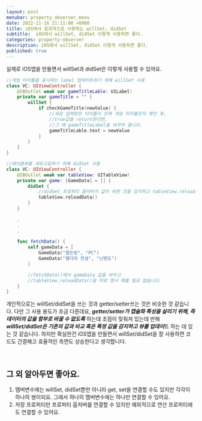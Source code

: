 ```yaml
---
layout: post
menubar: property_observer_menu
date: 2022-11-16 21:11:00 +0900
title: iOS에서 효과적으로 사용하는 willSet, didSet
subtitle:  iOS에서 willSet, didSet 이렇게 사용하면 좋다.
categories: property-observer
description: iOS에서 willSet, didSet 이렇게 사용하면 좋다.
published: true
---
```


실제로 iOS앱을 만들면서 willSet과 didSet은 이렇게 사용할 수 있어요.

```swift
//게임 타이틀을 표시하는 label 업데이트하기 위해 willSet 사용
class VC: UIViewController {
    @IBOutlet weak var gameTitleLable: UILabel!
    private var gameTitle = "" {
        willSet {
            if checkGameTitle(newValue) {
                //새로 입력받은 타이틀이 진짜 게임 타이틀인지 확인 후,
                //true값을 return한다면,
                //그 때 gameTitleLabel을 바꾸어 줍니다.
                gameTitleLable.text = newValue
            }
        }
    }
}

//테이블뷰를 새로고침하기 위해 didSet 사용
class VC: UIViewController {
    @IBOutlet weak var tableView: UITableView!
    private var game: [GameData] = [] {
        didSet {
            //didSet 프로퍼티 옵저버가 값이 바뀐 것을 감지하고 tableView.reload()를 수행합니다.
            tableView.reloadData()
        }
    }
    
    .
    .
    .

    func fetchData() {
        self.gameData = [
            GameData("엘든링", "PC")
            GameData("젤다의 전설", "닌텐도")
        ]

        //fetchData()에서 gameData 값을 바꾸고
        //tableView.reloadData()을 따로 명시 해줄 필요 없습니다.
    }
}
```

개인적으로는 willSet/didSet을 쓰는 것과 getter/setter쓰는 것은 비슷한 것 같습니다. 다만 그 사용 용도가 조금 다른데요, ***getter/setter가 캡슐화 특성을 살리기 위해, 즉 데이터의 값을 함부로 바꿀 수 없도록*** 하는데 초점이 맞춰져 있는데 반해 ***willSet/didSet은 기존의 값과 비교 혹은 특정 값을 감지하고 뷰를 업데이***트 하는 데 있는 것 같습니다. 하지만 확실한건 iOS앱을 만들면서 willSet/didSet을 잘 사용하면 코드도 간결해고 효율적인 측면도 상승한다고 생각합니다.

<br/>

## 그 외 알아두면 좋아요.

1. 멤버변수에는 willSet, didSet뿐만 아니라 get, set을 연결할 수도 있지만 각각이 하나의 쌍이되요. 그래서 하나의 멤버변수에는 하나만 연결할 수 있어요.
2. 저장 프로퍼티만 프로퍼티 옵저버를 연결할 수 있지만 예외적으로 연산 프로퍼티에도 연결할 수 있어요.